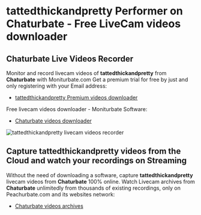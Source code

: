 # tattedthickandpretty Performer on Chaturbate - Free LiveCam videos downloader

## Chaturbate Live Videos Recorder

Monitor and record livecam videos of **tattedthickandpretty** from **Chaturbate** with Moniturbate.com
Get a premium trial for free by just and only registering with your Email address:
* [tattedthickandpretty Premium videos downloader](https://moniturbate.com/request-demo-licence-key.html)

Free livecam videos downloader - Moniturbate Software:
* [Chaturbate videos downloader](https://moniturbate.com/moniturbate-download-software.html)

![tattedthickandpretty livecam videos recorder](https://peachurnet.com/templates/moniturbate-software.png)


## Capture tattedthickandpretty videos from the Cloud and watch your recordings on Streaming

Without the need of downloading a software, capture **tattedthickandpretty** livecam videos from **Chaturbate** 100% online.
Watch Livecam archives from **Chaturbate** unlimitedly from thousands of existing recordings, only on Peachurbate.com and its websites network:
* [Chaturbate videos archives](https://peachurnet.com/)